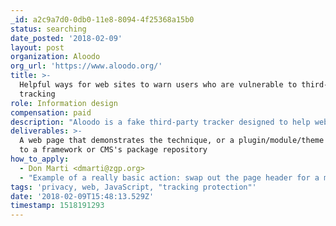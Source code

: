 ```yaml
---
_id: a2c9a7d0-0db0-11e8-8094-4f25368a15b0
status: searching
date_posted: '2018-02-09'
layout: post
organization: Aloodo
org_url: 'https://www.aloodo.org/'
title: >-
  Helpful ways for web sites to warn users who are vulnerable to third-party
  tracking
role: Information design
compensation: paid
description: "Aloodo is a fake third-party tracker designed to help webmasters get their users protected from real third-party trackers.\r\n\r\nInclude the Aloodo script on your site and it will generate JavaScript events when it detects that it can track the same browser from one site to another. \r\n\r\nDesign help is needed in presenting tracking warnings to the user in a way that will best help and encourage them to take action and get protected, without being confused for an ad, scam, or malware."
deliverables: >-
  A web page that demonstrates the technique, or a plugin/module/theme published
  to a framework or CMS's package repository
how_to_apply:
  - Don Marti <dmarti@zgp.org>
  - "Example of a really basic action: swap out the page header for a message: https://blog.zgp.org/code/warn3p.js\r\n\r\nProject blog: http://blog.aloodo.org/\r\n\r\nProject on GitHub: https://github.com/aloodo\r\n\r\n"
tags: 'privacy, web, JavaScript, "tracking protection"'
date: '2018-02-09T15:48:13.529Z'
timestamp: 1518191293
---
```

 
